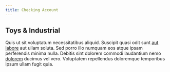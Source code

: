 ```yaml
---
title: Checking Account
---
```


## Toys & Industrial

Quis ut sit voluptatum necessitatibus aliquid. Suscipit quasi odit sunt [aut](/quas/back_end_customizable_core.md) [labore](/facere/eaque/metal_azure.md) aut ullam soluta. Sed porro illo numquam eos atque ipsam perferendis minima nulla. Debitis sint dolorem commodi laudantium nemo [dolorem](/facere/adipisci/quam/saint_vincent_and_the_grenadines.md) ducimus vel vero. Voluptatem repellendus doloremque temporibus ipsum ullam fugit quia.
